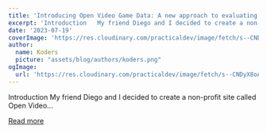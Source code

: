 ```yaml
---
title: 'Introducing Open Video Game Data: A new approach to evaluating games.'
excerpt: 'Introduction   My friend Diego and I decided to create a non-profit site called Open Video...'
date: '2023-07-19'
coverImage: 'https://res.cloudinary.com/practicaldev/image/fetch/s--CNDyX8oA--/c_imagga_scale,f_auto,fl_progressive,h_420,q_auto,w_1000/https://dev-to-uploads.s3.amazonaws.com/uploads/articles/ng7j36794ou2k1ntp7z5.png'
author:
  name: Koders
  picture: "assets/blog/authors/koders.png"
ogImage:
  url: 'https://res.cloudinary.com/practicaldev/image/fetch/s--CNDyX8oA--/c_imagga_scale,f_auto,fl_progressive,h_420,q_auto,w_1000/https://dev-to-uploads.s3.amazonaws.com/uploads/articles/ng7j36794ou2k1ntp7z5.png'
---
```


Introduction   My friend Diego and I decided to create a non-profit site called Open Video...

[Read more](https://dev.to/andredarcie/introducing-open-video-game-data-a-new-approach-to-evaluating-games-1ak5)
